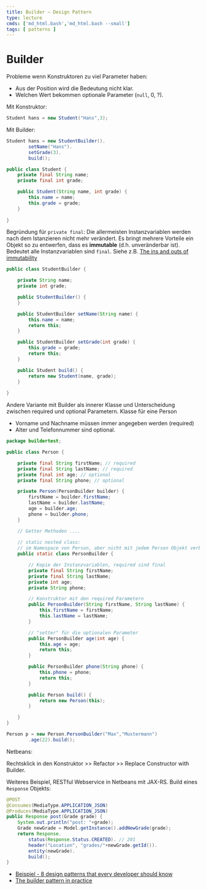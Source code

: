 ```yaml
---
title: Builder – Design Pattern
type: lecture
cmds: ['md_html.bash','md_html.bash --small']
tags: [ patterns ]
---
```




# Builder

Probleme wenn Konstruktoren zu viel Parameter haben:

- Aus der Position wird die Bedeutung nicht klar.
- Welchen Wert bekommen optionale Parameter (`null`, 0, ?).

Mit Konstruktor:

```java
Student hans = new Student("Hans",3);
```

Mit Builder:

```java
Student hans = new StudentBuilder().
        setName("Hans").
        setGrade(3).
        build();
```

```java
public class Student {
    private final String name;
    private final int grade;

    public Student(String name, int grade) {
        this.name = name;
        this.grade = grade;
    }    
    
}
```

Begründung für `private final`:
Die allermeisten Instanzvariablen werden nach dem Istanzieren nicht mehr verändert.
Es bringt mehrere Vorteile ein Objekt so zu entwerfen, dass es **immutable** (d.h. unveränderbar ist).
Bedeutet alle Instanzvariablen sind `final`.
Siehe z.B. [The ins and outs of immutability](https://jlordiales.me/2012/12/24/the-ins-and-outs-of-immutability/)


```java
public class StudentBuilder {

    private String name;
    private int grade;

    public StudentBuilder() {
    }

    public StudentBuilder setName(String name) {
        this.name = name;
        return this;
    }

    public StudentBuilder setGrade(int grade) {
        this.grade = grade;
        return this;
    }

    public Student build() {
        return new Student(name, grade);
    }
    
}
```

Andere Variante mit Builder als innerer Klasse und Unterscheidung zwischen required und optional Parametern.
Klasse für eine Person

- Vorname und Nachname müssen immer angegeben werden (required)
- Alter und Telefonnummer sind optional.

```java
package buildertest;

public class Person {

    private final String firstName; // required
    private final String lastName; // required
    private final int age; // optional
    private final String phone; // optional

    private Person(PersonBuilder builder) {
        firstName = builder.firstName;
        lastName = builder.lastName;
        age = builder.age;
        phone = builder.phone;
    }

    // Getter Methoden ....
    
    // static nested class:
    // im Namespace von Person, aber nicht mit jedem Person Objekt verbunden
    public static class PersonBuilder {

        // Kopie der Instanzvariablen, required sind final
        private final String firstName;
        private final String lastName;
        private int age;
        private String phone;

        // Konstruktor mit den required Parametern
        public PersonBuilder(String firstName, String lastName) {
            this.firstName = firstName;
            this.lastName = lastName;
        }

        // "setter" für die optionalen Parameter
        public PersonBuilder age(int age) {
            this.age = age;
            return this;
        }

        public PersonBuilder phone(String phone) {
            this.phone = phone;
            return this;
        }

        public Person build() {
            return new Person(this);
        }

    }
}
```

```java
Person p = new Person.PersonBuilder("Max","Mustermann")
        .age(22).build();
```


Netbeans: 

Rechtsklick in den Konstruktor >> Refactor >> Replace Constructor with Builder.

Weiteres Beispiel, RESTful Webservice in Netbeans mit JAX-RS. Build eines `Response` Objekts:

```java
@POST
@Consumes(MediaType.APPLICATION_JSON)
@Produces(MediaType.APPLICATION_JSON)
public Response post(Grade grade) {
    System.out.println("post: "+grade);
    Grade newGrade = Model.getInstance().addNewGrade(grade);
    return Response.
        status(Response.Status.CREATED). // 201
        header("Location", "grades/"+newGrade.getId()).
        entity(newGrade).
        build();
}
```

- [Beispiel - 8 design patterns that every developer should know](http://www.thedevpiece.com/design-patterns-that-every-developer-should-know/)
- [The builder pattern in practice](https://jlordiales.me/2012/12/13/the-builder-pattern-in-practice/)

